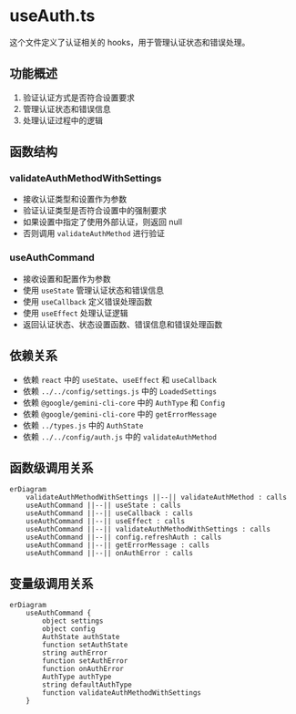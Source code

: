 # useAuth.ts

这个文件定义了认证相关的 hooks，用于管理认证状态和错误处理。

## 功能概述

1. 验证认证方式是否符合设置要求
2. 管理认证状态和错误信息
3. 处理认证过程中的逻辑

## 函数结构

### validateAuthMethodWithSettings
- 接收认证类型和设置作为参数
- 验证认证类型是否符合设置中的强制要求
- 如果设置中指定了使用外部认证，则返回 null
- 否则调用 `validateAuthMethod` 进行验证

### useAuthCommand
- 接收设置和配置作为参数
- 使用 `useState` 管理认证状态和错误信息
- 使用 `useCallback` 定义错误处理函数
- 使用 `useEffect` 处理认证逻辑
- 返回认证状态、状态设置函数、错误信息和错误处理函数

## 依赖关系

- 依赖 `react` 中的 `useState`、`useEffect` 和 `useCallback`
- 依赖 `../../config/settings.js` 中的 `LoadedSettings`
- 依赖 `@google/gemini-cli-core` 中的 `AuthType` 和 `Config`
- 依赖 `@google/gemini-cli-core` 中的 `getErrorMessage`
- 依赖 `../types.js` 中的 `AuthState`
- 依赖 `../../config/auth.js` 中的 `validateAuthMethod`

## 函数级调用关系

```mermaid
erDiagram
    validateAuthMethodWithSettings ||--|| validateAuthMethod : calls
    useAuthCommand ||--|| useState : calls
    useAuthCommand ||--|| useCallback : calls
    useAuthCommand ||--|| useEffect : calls
    useAuthCommand ||--|| validateAuthMethodWithSettings : calls
    useAuthCommand ||--|| config.refreshAuth : calls
    useAuthCommand ||--|| getErrorMessage : calls
    useAuthCommand ||--|| onAuthError : calls
```

## 变量级调用关系

```mermaid
erDiagram
    useAuthCommand {
        object settings
        object config
        AuthState authState
        function setAuthState
        string authError
        function setAuthError
        function onAuthError
        AuthType authType
        string defaultAuthType
        function validateAuthMethodWithSettings
    }
```